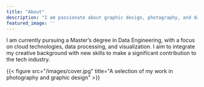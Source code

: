 ```yaml
---
title: "About"
description: "I am passionate about graphic design, photography, and data engineering."
featured_image: ''
---
```

I am currently pursuing a Master’s degree in Data Engineering, with a focus on cloud technologies, data processing, and visualization. I aim to integrate my creative background with new skills to make a significant contribution to the tech industry.

{{< figure src="/images/cover.jpg" title="A selection of my work in photography and graphic design" >}}